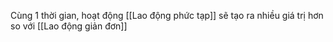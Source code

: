 Cùng 1 thời gian, hoạt động [[Lao động phức tạp]] sẽ tạo ra nhiều giá trị hơn so với [[Lao động giản đơn]]